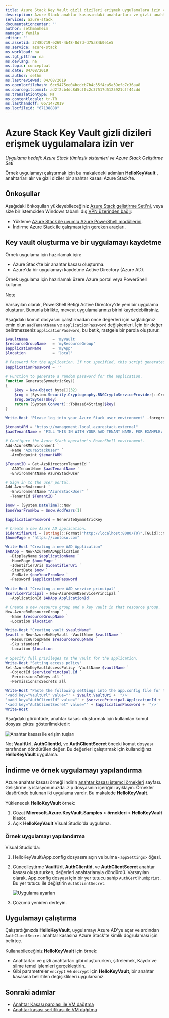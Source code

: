 ```yaml
---
title: Azure Stack Key Vault gizli dizileri erişmek uygulamalara izin ver | Microsoft Docs
description: Azure Stack anahtar kasasındaki anahtarları ve gizli anahtarları alır ve örnek bir uygulama çalıştırmayı öğrenin.
services: azure-stack
documentationcenter: ''
author: sethmanheim
manager: femila
editor: ''
ms.assetid: 3748b719-e269-4b48-8d7d-d75a84b0e1e5
ms.service: azure-stack
ms.workload: na
ms.tgt_pltfrm: na
ms.devlang: na
ms.topic: conceptual
ms.date: 04/08/2019
ms.author: sethm
ms.lastreviewed: 04/08/2019
ms.openlocfilehash: 6cc9475ee04bcdcb7b4c35f4ca5a39efc7c36aa8
ms.sourcegitcommit: ad2f2cb4dc8d5cf0c2c37517d5125921cff44cdd
ms.translationtype: MT
ms.contentlocale: tr-TR
ms.lasthandoff: 06/14/2019
ms.locfileid: "67138888"
---
```

# <a name="allow-apps-to-access-azure-stack-key-vault-secrets"></a>Azure Stack Key Vault gizli dizileri erişmek uygulamalara izin ver

*Uygulama hedefi: Azure Stack tümleşik sistemleri ve Azure Stack Geliştirme Seti*

Örnek uygulamayı çalıştırmak için bu makaledeki adımları **HelloKeyVault** , anahtarları alır ve gizli diziler bir anahtar kasası Azure Stack'te.

## <a name="prerequisites"></a>Önkoşullar

Aşağıdaki önkoşulları yükleyebileceğiniz [Azure Stack geliştirme Seti'ni](../asdk/asdk-connect.md#connect-to-azure-stack-using-rdp), veya size bir istemciden Windows tabanlı dış [VPN üzerinden bağlı](../asdk/asdk-connect.md#connect-to-azure-stack-using-vpn):

* Yükleme [Azure Stack ile uyumlu Azure PowerShell modüllerini](../operator/azure-stack-powershell-install.md).
* İndirme [Azure Stack ile çalışması için gereken araçları](../operator/azure-stack-powershell-download.md).

## <a name="create-a-key-vault-and-register-an-app"></a>Key vault oluşturma ve bir uygulamayı kaydetme

Örnek uygulama için hazırlamak için:

* Azure Stack'te bir anahtar kasası oluşturma.
* Azure'da bir uygulamayı kaydetme Active Directory (Azure AD).

Örnek uygulama için hazırlamak üzere Azure portal veya PowerShell kullanın.

> [!NOTE]
> Varsayılan olarak, PowerShell Betiği Active Directory'de yeni bir uygulama oluşturur. Bununla birlikte, mevcut uygulamalarınızı birini kaydedebilirsiniz.

Aşağıdaki komut dosyasını çalıştırmadan önce değerleri için sağladığınız emin olun `aadTenantName` ve `applicationPassword` değişkenleri. İçin bir değer belirtmezseniz `applicationPassword`, bu betik, rastgele bir parola oluşturur.

```powershell
$vaultName           = 'myVault'
$resourceGroupName   = 'myResourceGroup'
$applicationName     = 'myApp'
$location            = 'local'

# Password for the application. If not specified, this script generates a random password during app creation.
$applicationPassword = ''

# Function to generate a random password for the application.
Function GenerateSymmetricKey()
{
    $key = New-Object byte[](32)
    $rng = [System.Security.Cryptography.RNGCryptoServiceProvider]::Create()
    $rng.GetBytes($key)
    return [System.Convert]::ToBase64String($key)
}

Write-Host 'Please log into your Azure Stack user environment' -foregroundcolor Green

$tenantARM = "https://management.local.azurestack.external"
$aadTenantName = "FILL THIS IN WITH YOUR AAD TENANT NAME. FOR EXAMPLE: myazurestack.onmicrosoft.com"

# Configure the Azure Stack operator's PowerShell environment.
Add-AzureRMEnvironment `
  -Name "AzureStackUser" `
  -ArmEndpoint $tenantARM

$TenantID = Get-AzsDirectoryTenantId `
  -AADTenantName $aadTenantName `
  -EnvironmentName AzureStackUser

# Sign in to the user portal.
Add-AzureRmAccount `
  -EnvironmentName "AzureStackUser" `
  -TenantId $TenantID `

$now = [System.DateTime]::Now
$oneYearFromNow = $now.AddYears(1)

$applicationPassword = GenerateSymmetricKey

# Create a new Azure AD application.
$identifierUri = [string]::Format("http://localhost:8080/{0}",[Guid]::NewGuid().ToString("N"))
$homePage = "https://contoso.com"

Write-Host "Creating a new AAD Application"
$ADApp = New-AzureRmADApplication `
  -DisplayName $applicationName `
  -HomePage $homePage `
  -IdentifierUris $identifierUri `
  -StartDate $now `
  -EndDate $oneYearFromNow `
  -Password $applicationPassword

Write-Host "Creating a new AAD service principal"
$servicePrincipal = New-AzureRmADServicePrincipal `
  -ApplicationId $ADApp.ApplicationId

# Create a new resource group and a key vault in that resource group.
New-AzureRmResourceGroup `
  -Name $resourceGroupName `
  -Location $location

Write-Host "Creating vault $vaultName"
$vault = New-AzureRmKeyVault -VaultName $vaultName `
  -ResourceGroupName $resourceGroupName `
  -Sku standard `
  -Location $location

# Specify full privileges to the vault for the application.
Write-Host "Setting access policy"
Set-AzureRmKeyVaultAccessPolicy -VaultName $vaultName `
  -ObjectId $servicePrincipal.Id `
  -PermissionsToKeys all `
  -PermissionsToSecrets all

Write-Host "Paste the following settings into the app.config file for the HelloKeyVault project:"
'<add key="VaultUrl" value="' + $vault.VaultUri + '"/>'
'<add key="AuthClientId" value="' + $servicePrincipal.ApplicationId + '"/>'
'<add key="AuthClientSecret" value="' + $applicationPassword + '"/>'
Write-Host
```

Aşağıdaki görüntüde, anahtar kasası oluşturmak için kullanılan komut dosyası çıktısı gösterilmektedir:

![Anahtar kasası ile erişim tuşları](media/azure-stack-key-vault-sample-app/settingsoutput.png)

Not **VaultUrl**, **AuthClientId**, ve **AuthClientSecret** önceki komut dosyası tarafından döndürülen değer. Bu değerleri çalıştırmak için kullandığınız **HelloKeyVault** uygulama.

## <a name="download-and-configure-the-sample-application"></a>İndirme ve örnek uygulamayı yapılandırma

Azure anahtar kasası örneği indirin [anahtar kasası istemci örnekleri](https://www.microsoft.com/download/details.aspx?id=45343) sayfası. Geliştirme iş istasyonunuzda .zip dosyasının içeriğini ayıklayın. Örnekler klasöründe bulunan iki uygulama vardır. Bu makalede **HelloKeyVault**.

Yüklenecek **HelloKeyVault** örnek:

1. Gözat **Microsoft.Azure.KeyVault.Samples** > **örnekleri** > **HelloKeyVault** klasör.
2. Açık **HelloKeyVault** Visual Studio'da uygulama.

### <a name="configure-the-sample-application"></a>Örnek uygulamayı yapılandırma

Visual Studio'da:

1. HelloKeyVault\App.config dosyasını açın ve bulma `<appSettings>` öğesi.
2. Güncelleştirme **VaultUrl**, **AuthClientId**, ve **AuthClientSecret** anahtar kasası oluştururken, değerleri anahtarlarıyla döndürdü. Varsayılan olarak, App.config dosyası için bir yer tutucu sahip `AuthCertThumbprint`. Bu yer tutucu ile değiştirin `AuthClientSecret`.

   ![Uygulama ayarları](media/azure-stack-key-vault-sample-app/appconfig.png)

3. Çözümü yeniden derleyin.

## <a name="run-the-app"></a>Uygulamayı çalıştırma

Çalıştırdığınızda **HelloKeyVault**, uygulamayı Azure AD'ye açar ve ardından `AuthClientSecret` anahtar kasasına Azure Stack'te kimlik doğrulaması için belirteç.

Kullanabileceğiniz **HelloKeyVault** için örnek:

* Anahtarları ve gizli anahtarları gibi oluştururken, şifrelemek, Kaydır ve silme temel işlemleri gerçekleştirin.
* Gibi parametreler `encrypt` ve `decrypt` için **HelloKeyVault**, bir anahtar kasasına belirtilen değişiklikleri uygularsınız.

## <a name="next-steps"></a>Sonraki adımlar

* [Anahtar Kasası parolası ile VM dağıtma](azure-stack-key-vault-deploy-vm-with-secret.md)
* [Anahtar kasası sertifikası ile VM dağıtma](azure-stack-key-vault-push-secret-into-vm.md)
